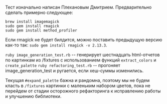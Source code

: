 Тест изначально написан Плехановым Дмитрием. Предварительно сделать примерно следующее:

    brew install imagemagick
    sudo gem install rmagick
    sudo gem install method_profiler

Если rmagick не будет билдится, можно поставить предыдущую версию как-то так: `sudo gem install rmagick -v 2.13.3`.

`ruby image_generation_test.rb` -- генерирует шестнадцать html-отчетов по картинкам из /fixtures с использованием функций `extract_colors` и `create_palette`
`ruby refactoring_test.rb` -- прогоняет image_generation_test и ругается, если хеш-суммы изменились.

Текущая `#expand_palette` бажна и рандомна, поэтому мы не будем класть в `/fixtures` картинки с маленьким набором цветов, пока не перейдем от стадии осторожного рефакторинга к исправлению работы и улучшению библиотеки.
